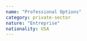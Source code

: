 ```yaml
---
name: "Professional Options"
category: private-sector
nature: "Entreprise"
nationality: USA
---
```

    
